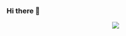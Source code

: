 ### Hi there 👋

<div align="center"> <img src="https://activity-graph.herokuapp.com/graph?username=sun0225SUN&theme=xcode" /> </div>
